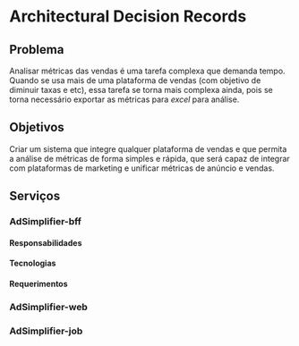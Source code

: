 # Architectural Decision Records

## Problema

Analisar métricas das vendas é uma tarefa complexa que demanda tempo. Quando se usa mais de uma plataforma de vendas (com objetivo de diminuir taxas e etc), essa tarefa se torna mais complexa ainda, pois se torna necessário exportar as métricas para _excel_ para análise.

## Objetivos

Criar um sistema que integre qualquer plataforma de vendas e que permita a análise de métricas de forma simples e rápida, que será capaz de integrar com plataformas de marketing e unificar métricas de anúncio e vendas.
## Serviços

### AdSimplifier-bff

#### Responsabilidades

#### Tecnologias

#### Requerimentos

### AdSimplifier-web

### AdSimplifier-job
